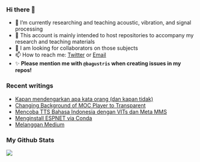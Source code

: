 ### Hi there 👋
<!-- **bagustris/bagustris** is a ✨ _special_ ✨ repository because its `README.md` (this file) appears on your GitHub profile. -->
- 🔭 I’m currently researching and teaching acoustic, vibration, and signal processing
- 💬 This account is mainly intended to host repositories to accompany my research and teaching materials
- 👯 I am looking for collaborators on those subjects 
- 📫 How to reach me: [Twitter](https://twitter.com/btatmaja) or [Email](mailto:bagus@ep.its.ac.id)
-  ✨ **Please mention me with `@bagustris` when creating issues in my repos!**

### Recent writings
<!-- BLOG-POST-LIST:START -->
- [Kapan mendengarkan apa kata orang &lpar;dan kapan tidak&rpar;](https://bagustris.blogspot.com/2023/10/kapan-mendengarkan-apa-kata-orang-dan.html)
- [Changing Background of MOC Player to Transparent](https://bagustris.blogspot.com/2023/09/changing-background-of-moc-player-to.html)
- [Mencoba TTS Bahasa Indonesia dengan VITs dan Meta MMS](https://bagustris.blogspot.com/2023/08/mencoba-tts-bahasa-indonesia-dengan.html)
- [Menginstall ESPNET via Conda](https://bagustris.blogspot.com/2023/08/menginstall-espnet-via-conda.html)
- [Melanggan Medium](https://bagustris.blogspot.com/2023/08/melanggan-medium.html)
<!-- BLOG-POST-LIST:END -->

### My Github Stats
[![](https://github-readme-stats-sigma-five.vercel.app/api?username=bagustris&theme=onedark&hide_title=true&hide_border=true)](https://github.com/bagustris)

<!-- - 🤔 I’m looking for help with ... 
- 💬 Ask me about ...
- 😄 Pronouns: ...
- ⚡ Fun fact: ... 
- 🌱 I’m currently also learning and teaching on those subjects 🔭 -->

<!--
I am currently learning, teaching, and researching ~speech~ sound processing. Below are my repositories; most of them were made to accompany my research papers. Feel free to open issues and make pull requests. I will be happy if you wanna collaborate with me, in all areas. Reach me by email or Twitter.
-->
